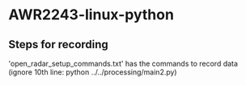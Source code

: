 # AWR2243-linux-python

## Steps for recording

'open_radar_setup_commands.txt' has the commands to record data (ignore 10th line: python ../../processing/main2.py)
